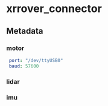 # xrrover_connector
## Metadata
### motor
```yaml
 port: "/dev/ttyUSB0"
 baud: 57600
```
### lidar
### imu